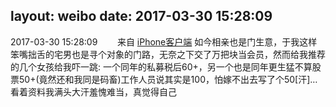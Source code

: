 layout: weibo
date: 2017-03-30 15:28:09
---
2017-03-30 15:28:09  &nbsp;&nbsp;&nbsp;&nbsp;&nbsp;&nbsp; 来自 <a href="http://app.weibo.com/t/feed/9ksdit" rel="nofollow">iPhone客户端</a>
如今相亲也是门生意，于我这样笨嘴拙舌的宅男也是寻个对象的门路，无奈之下交了万把块当会员，然而给我推荐的几个女孩给我吓一跳: 一个同年的私募税后60+，另一个也是同年更生猛不算股票50+(竟然还和我同是码畜)工作人员说其实是100，怕嫁不出去写了个50[汗]…看着资料我满头大汗羞愧难当，真觉得自己 ​​​
